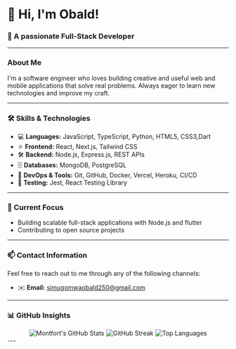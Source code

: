 # 👋 Hi, I'm Obald!

### 🚀 A passionate Full-Stack Developer


---

### About Me
I'm  a software engineer who loves building creative and useful web and mobile applications that solve real problems. Always eager to learn new technologies and improve my craft.

---

### 🛠️ Skills & Technologies

- 💻 **Languages:** JavaScript, TypeScript, Python, HTML5, CSS3,Dart
- ⚛️ **Frontend:** React, Next.js, Tailwind CSS
- 🛠️ **Backend:** Node.js, Express.js, REST APIs
- 🗄️ **Databases:** MongoDB, PostgreSQL
- 🚀 **DevOps & Tools:** Git, GitHub, Docker, Vercel, Heroku, CI/CD
- 🧪 **Testing:** Jest, React Testing Library

---

### 🔭 Current Focus
- Building scalable full-stack applications with  Node.js and flutter
- Contributing to open source projects


---

### 📫 Contact Information

Feel free to reach out to me through any of the following channels:

- ✉️ **Email:** [simugomwaobald250@gmail.com](mailto:simugomwaobald250@gmail.com)

---

### :bar_chart: GitHub Insights
<div align="center">
  <img src="https://github-readme-stats.vercel.app/api?username=obald123&show_icons=true&theme=tokyonight" alt="Montfort's GitHub Stats" />
  <img src="https://streak-stats.demolab.com?user=obald123&theme=tokyonight" alt="GitHub Streak" />
  <img src="https://github-readme-stats.vercel.app/api/top-langs/?username=obald123&layout=compact&theme=tokyonight" alt="Top Languages" />
</div>
---



